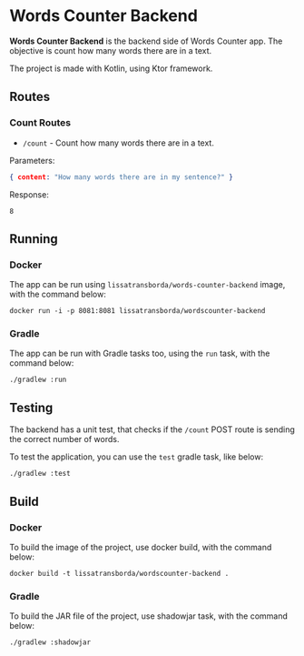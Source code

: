 # Words Counter Backend

**Words Counter Backend** is the backend side of Words Counter app. The objective is count how many words there are in a text.

The project is made with Kotlin, using Ktor framework.

## Routes

### Count Routes

- `/count` - Count how many words there are in a text.

Parameters:

```json
{ content: "How many words there are in my sentence?" }
```

Response:

```
8
```

## Running

### Docker

The app can be run using `lissatransborda/words-counter-backend` image, with the command below:

```shell
docker run -i -p 8081:8081 lissatransborda/wordscounter-backend
```

### Gradle

The app can be run with Gradle tasks too, using the `run` task, with the command below:

```shell
./gradlew :run
```

## Testing

The backend has a unit test, that checks if the `/count` POST route is sending the correct number of words.

To test the application, you can use the `test` gradle task, like below:

```shell
./gradlew :test
```

## Build

### Docker

To build the image of the project, use docker build, with the command below:

```shell
docker build -t lissatransborda/wordscounter-backend .
```

### Gradle

To build the JAR file of the project, use shadowjar task, with the command below:

```shell
./gradlew :shadowjar
```